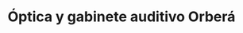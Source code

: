 ---
title: "Óptica y gabinete auditivo Orberá"
url: /motril/optica-y-gabinete-auditivo-orbera/
shop: óptico
---